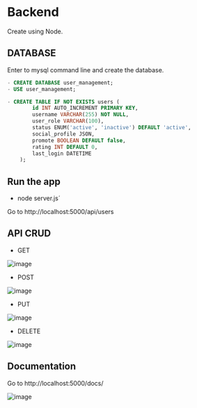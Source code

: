# Backend

Create using Node.

## DATABASE
Enter to mysql command line and create the database.

```sql
- CREATE DATABASE user_management;
- USE user_management;

- CREATE TABLE IF NOT EXISTS users (
        id INT AUTO_INCREMENT PRIMARY KEY,
        username VARCHAR(255) NOT NULL,
        user_role VARCHAR(100),
        status ENUM('active', 'inactive') DEFAULT 'active',
        social_profile JSON,
        promote BOOLEAN DEFAULT false,
        rating INT DEFAULT 0,
        last_login DATETIME
    );
```

## Run the app

- node server.js´

Go to http://localhost:5000/api/users


## API CRUD

- GET

![image](https://github.com/Msabalza730/Tecnopac_test/assets/55921624/54f3df04-99ee-46a7-9eac-fd29b7d27946)


- POST

![image](https://github.com/Msabalza730/Tecnopac_test/assets/55921624/8324982f-7ca9-4265-9785-107a9f490973)

- PUT

![image](https://github.com/Msabalza730/Tecnopac_test/assets/55921624/07ad59aa-c507-41b6-ada6-5e4498181ece)


- DELETE

![image](https://github.com/Msabalza730/Tecnopac_test/assets/55921624/463be624-0a45-4b15-913b-b678366f661e)


## Documentation 

Go to http://localhost:5000/docs/

![image](https://github.com/Msabalza730/Tecnopac_test/assets/55921624/6e474742-e3b2-48a2-ad1c-cf7772596707)

